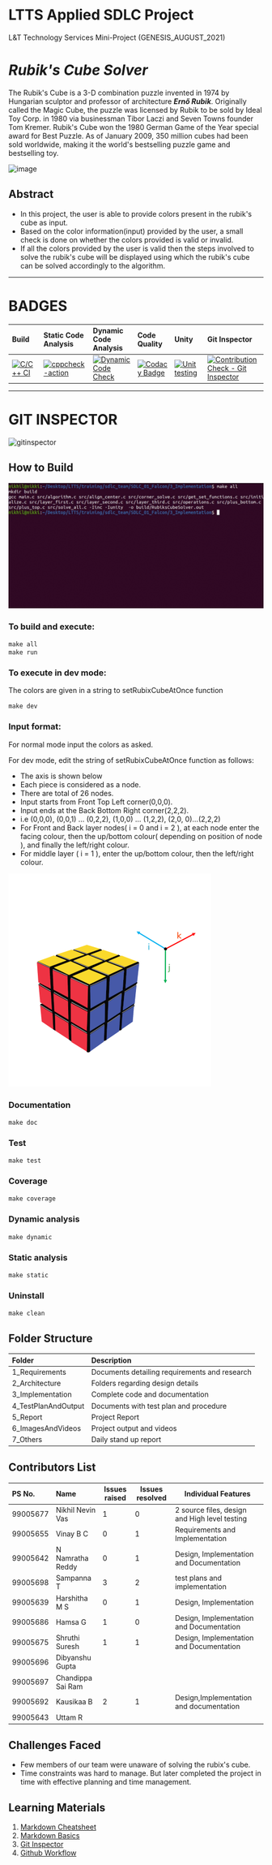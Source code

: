 # LTTS Applied SDLC Project
L&amp;T Technology Services Mini-Project (GENESIS_AUGUST_2021)

# ***Rubik's Cube Solver***
The Rubik's Cube is a 3-D combination puzzle invented in 1974 by Hungarian sculptor and professor of architecture ***Ernő Rubik***. Originally called the Magic Cube, the puzzle was licensed by Rubik to be sold by Ideal Toy Corp. in 1980 via businessman Tibor Laczi and Seven Towns founder Tom Kremer. Rubik's Cube won the 1980 German Game of the Year special award for Best Puzzle. As of January 2009, 350 million cubes had been sold worldwide, making it the world's bestselling puzzle game and bestselling toy.

![image](https://user-images.githubusercontent.com/65846052/130062337-a520132d-b01b-4328-a85b-b0d02f9085d2.png)

## Abstract
* In this project, the user is able to provide colors present in the rubik's cube as input. 
* Based on the color information(input) provided by the user, a small check is done on whether the colors provided is valid or invalid. 
* If all the colors provided by the user is valid then the steps involved to solve the rubik's cube will be displayed using which the rubik's cube can be solved accordingly to the algorithm.

---------------------------------------------------------------------------------------------------------------------------------------------------------------------------------
# BADGES 

|Build    |Static Code Analysis |Dynamic Code Analysis|Code Quality     |Unity   |Git Inspector|
|:--------|:--------|:--------|:----------------|:--------|:-----------|
|[![C/C++ CI](https://github.com/GEN-AUG/SDLC_01_Falcon/actions/workflows/c_build.yml/badge.svg)](https://github.com/GEN-AUG/SDLC_01_Falcon/actions/workflows/c_build.yml)    |    [![cppcheck-action](https://github.com/GEN-AUG/SDLC_01_Falcon/actions/workflows/cppcheck-action.yml/badge.svg)](https://github.com/GEN-AUG/SDLC_01_Falcon/actions/workflows/cppcheck-action.yml)   |    [![Dynamic Code Check](https://github.com/GEN-AUG/SDLC_01_Falcon/actions/workflows/dynamic.yml/badge.svg)](https://github.com/GEN-AUG/SDLC_01_Falcon/actions/workflows/dynamic.yml)    | [![Codacy Badge](https://app.codacy.com/project/badge/Grade/b4f7cde618684bbd8ef9a837ddd7fa1e)](https://www.codacy.com/gh/GEN-AUG/SDLC_01_Falcon/dashboard?utm_source=github.com&amp;utm_medium=referral&amp;utm_content=GEN-AUG/SDLC_01_Falcon&amp;utm_campaign=Badge_Grade) |[![Unit testing](https://github.com/GEN-AUG/SDLC_01_Falcon/actions/workflows/unit-test.yml/badge.svg)](https://github.com/GEN-AUG/SDLC_01_Falcon/actions/workflows/unit-test.yml)|[![Contribution Check - Git Inspector](https://github.com/GEN-AUG/SDLC_01_Falcon/actions/workflows/contribution.yml/badge.svg)](https://github.com/GEN-AUG/SDLC_01_Falcon/actions/workflows/contribution.yml)|
---------------------------------------------------------------------------------------------------------------------------------------------------------------------------------

# GIT INSPECTOR 
![gitinspector](https://user-images.githubusercontent.com/80764759/130629131-831be838-d1b3-49f5-ac40-c02b2b473e55.png)


## How to Build

![make](https://github.com/GEN-AUG/SDLC_01_Falcon/blob/main/3_Implementation/make.gif)

### To build and execute:
```
make all
make run
```
### To execute in dev mode:
The colors are given in a string to setRubixCubeAtOnce function
```
make dev
```

### Input format:
For normal mode input the colors as asked.

For dev mode, edit the string of setRubixCubeAtOnce function as follows:

* The axis is shown below
* Each piece is considered as a node.
* There are total of 26 nodes.
* Input starts from Front Top Left corner(0,0,0).
* Input ends at the Back Bottom Right corner(2,2,2).
* i.e (0,0,0), (0,0,1) ...  (0,2,2), (1,0,0) ...  (1,2,2), (2,0, 0)...(2,2,2)  
* For Front and Back layer nodes( i = 0 and i = 2 ), at each node enter the facing colour, then the up/bottom colour( depending on position of node ), and finally the left/right colour.
* For middle layer ( i = 1 ), enter the up/bottom colour, then the left/right colour.

![Axis](https://github.com/GEN-AUG/SDLC_01_Falcon/blob/main/2_Architecture/RubixCubeAxis.png)



### Documentation

```
make doc
```

### Test

```
make test
```

### Coverage

```
make coverage
```

### Dynamic analysis

```
make dynamic
```

### Static analysis

```
make static
```

### Uninstall
```
make clean
```


## Folder Structure
|Folder|Description|
|:-----|:----------|
|1_Requirements|Documents detailing requirements and research|
|2_Architecture|Folders regarding design details|
|3_Implementation|Complete code and documentation|
|4_TestPlanAndOutput|Documents with test plan and procedure|
|5_Report|Project Report|
|6_ImagesAndVideos|Project output and videos|
|7_Others| Daily stand up report |

## Contributors List
|PS No.|Name|Issues raised|Issues resolved| Individual Features |
|:-------|:------------|-----------|----------| ------------ |
|99005677 |Nikhil Nevin Vas | 1 | 0 | 2 source files, design and High level testing 
|99005655 |Vinay B C | 0 | 1 | Requirements and Implementation  |
|99005642 |N Namratha Reddy | 0 | 1 |  Design, Implementation and Documentation|
|99005698 |Sampanna T |  3| 2 | test plans and implementation |
|99005639 |Harshitha M S | 0 | 1 | Design, Implementation |
|99005686 |Hamsa G | 1 | 0 |Design, Implementation and Documentation
|99005675 |Shruthi Suresh   | 1 | 1 | Design, Implementation and Documentation|
|99005696 |Dibyanshu Gupta |  |  |
|99005697 |Chandippa Sai Ram |  |  |
|99005692 |Kausikaa B |2  | 1 | Design,Implementation and documentation|
|99005643 |Uttam R |  |  |

## Challenges Faced

- Few members of our team were unaware of solving the rubix's cube.
- Time constraints was hard to manage. But later completed the project in time with effective planning and time management.


## Learning Materials 
1. [Markdown Cheatsheet](https://github.com/adam-p/markdown-here/wiki/Markdown-Cheatsheet)
2. [Markdown Basics](https://guides.github.com/features/mastering-markdown/)
3. [Git Inspector](https://github.com/ejwa/gitinspector)
4. [Github Workflow](https://docs.github.com/en/actions)




